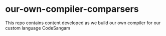 # our-own-compiler-comparsers
This repo contains content developed as we build our own compiler for our custom language CodeSangam

